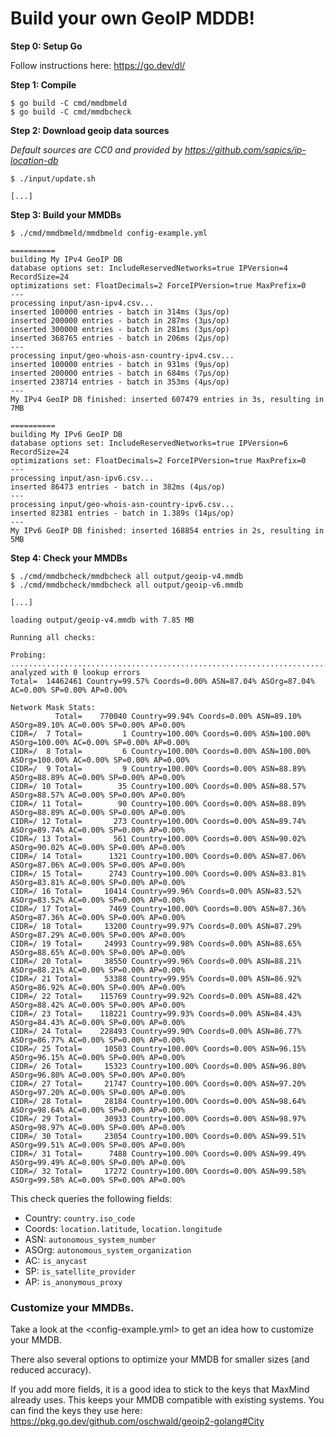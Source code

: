 # Build your own GeoIP MDDB!

__Step 0: Setup Go__

Follow instructions here: <https://go.dev/dl/>

__Step 1: Compile__

    $ go build -C cmd/mmdbmeld
    $ go build -C cmd/mmdbcheck

__Step 2: Download geoip data sources__

_Default sources are CC0 and provided by <https://github.com/sapics/ip-location-db>_

    $ ./input/update.sh

    [...]

__Step 3: Build your MMDBs__

    $ ./cmd/mmdbmeld/mmdbmeld config-example.yml

    ==========
    building My IPv4 GeoIP DB
    database options set: IncludeReservedNetworks=true IPVersion=4 RecordSize=24
    optimizations set: FloatDecimals=2 ForceIPVersion=true MaxPrefix=0
    ---
    processing input/asn-ipv4.csv...
    inserted 100000 entries - batch in 314ms (3µs/op)
    inserted 200000 entries - batch in 287ms (3µs/op)
    inserted 300000 entries - batch in 281ms (3µs/op)
    inserted 368765 entries - batch in 206ms (2µs/op)
    ---
    processing input/geo-whois-asn-country-ipv4.csv...
    inserted 100000 entries - batch in 931ms (9µs/op)
    inserted 200000 entries - batch in 684ms (7µs/op)
    inserted 238714 entries - batch in 353ms (4µs/op)
    ---
    My IPv4 GeoIP DB finished: inserted 607479 entries in 3s, resulting in 7MB

    ==========
    building My IPv6 GeoIP DB
    database options set: IncludeReservedNetworks=true IPVersion=6 RecordSize=24
    optimizations set: FloatDecimals=2 ForceIPVersion=true MaxPrefix=0
    ---
    processing input/asn-ipv6.csv...
    inserted 86473 entries - batch in 382ms (4µs/op)
    ---
    processing input/geo-whois-asn-country-ipv6.csv...
    inserted 82381 entries - batch in 1.389s (14µs/op)
    ---
    My IPv6 GeoIP DB finished: inserted 168854 entries in 2s, resulting in 5MB

__Step 4: Check your MMDBs__

    $ ./cmd/mmdbcheck/mmdbcheck all output/geoip-v4.mmdb
    $ ./cmd/mmdbcheck/mmdbcheck all output/geoip-v6.mmdb
    
    [...]

    loading output/geoip-v4.mmdb with 7.85 MB

    Running all checks:

    Probing:
    ..............................................................................................................................................................................................................................................................::
    analyzed with 0 lookup errors
    Total=  14462461 Country=99.57% Coords=0.00% ASN=87.04% ASOrg=87.04% AC=0.00% SP=0.00% AP=0.00%

    Network Mask Stats:
              Total=    770040 Country=99.94% Coords=0.00% ASN=89.10% ASOrg=89.10% AC=0.00% SP=0.00% AP=0.00%
    CIDR=/  7 Total=         1 Country=100.00% Coords=0.00% ASN=100.00% ASOrg=100.00% AC=0.00% SP=0.00% AP=0.00%
    CIDR=/  8 Total=         6 Country=100.00% Coords=0.00% ASN=100.00% ASOrg=100.00% AC=0.00% SP=0.00% AP=0.00%
    CIDR=/  9 Total=         9 Country=100.00% Coords=0.00% ASN=88.89% ASOrg=88.89% AC=0.00% SP=0.00% AP=0.00%
    CIDR=/ 10 Total=        35 Country=100.00% Coords=0.00% ASN=88.57% ASOrg=88.57% AC=0.00% SP=0.00% AP=0.00%
    CIDR=/ 11 Total=        90 Country=100.00% Coords=0.00% ASN=88.89% ASOrg=88.89% AC=0.00% SP=0.00% AP=0.00%
    CIDR=/ 12 Total=       273 Country=100.00% Coords=0.00% ASN=89.74% ASOrg=89.74% AC=0.00% SP=0.00% AP=0.00%
    CIDR=/ 13 Total=       561 Country=100.00% Coords=0.00% ASN=90.02% ASOrg=90.02% AC=0.00% SP=0.00% AP=0.00%
    CIDR=/ 14 Total=      1321 Country=100.00% Coords=0.00% ASN=87.06% ASOrg=87.06% AC=0.00% SP=0.00% AP=0.00%
    CIDR=/ 15 Total=      2743 Country=100.00% Coords=0.00% ASN=83.81% ASOrg=83.81% AC=0.00% SP=0.00% AP=0.00%
    CIDR=/ 16 Total=     10414 Country=99.96% Coords=0.00% ASN=83.52% ASOrg=83.52% AC=0.00% SP=0.00% AP=0.00%
    CIDR=/ 17 Total=      7469 Country=100.00% Coords=0.00% ASN=87.36% ASOrg=87.36% AC=0.00% SP=0.00% AP=0.00%
    CIDR=/ 18 Total=     13200 Country=99.97% Coords=0.00% ASN=87.29% ASOrg=87.29% AC=0.00% SP=0.00% AP=0.00%
    CIDR=/ 19 Total=     24993 Country=99.98% Coords=0.00% ASN=88.65% ASOrg=88.65% AC=0.00% SP=0.00% AP=0.00%
    CIDR=/ 20 Total=     38550 Country=99.96% Coords=0.00% ASN=88.21% ASOrg=88.21% AC=0.00% SP=0.00% AP=0.00%
    CIDR=/ 21 Total=     53388 Country=99.95% Coords=0.00% ASN=86.92% ASOrg=86.92% AC=0.00% SP=0.00% AP=0.00%
    CIDR=/ 22 Total=    115769 Country=99.92% Coords=0.00% ASN=88.42% ASOrg=88.42% AC=0.00% SP=0.00% AP=0.00%
    CIDR=/ 23 Total=    118221 Country=99.93% Coords=0.00% ASN=84.43% ASOrg=84.43% AC=0.00% SP=0.00% AP=0.00%
    CIDR=/ 24 Total=    228493 Country=99.90% Coords=0.00% ASN=86.77% ASOrg=86.77% AC=0.00% SP=0.00% AP=0.00%
    CIDR=/ 25 Total=     10503 Country=100.00% Coords=0.00% ASN=96.15% ASOrg=96.15% AC=0.00% SP=0.00% AP=0.00%
    CIDR=/ 26 Total=     15323 Country=100.00% Coords=0.00% ASN=96.80% ASOrg=96.80% AC=0.00% SP=0.00% AP=0.00%
    CIDR=/ 27 Total=     21747 Country=100.00% Coords=0.00% ASN=97.20% ASOrg=97.20% AC=0.00% SP=0.00% AP=0.00%
    CIDR=/ 28 Total=     28184 Country=100.00% Coords=0.00% ASN=98.64% ASOrg=98.64% AC=0.00% SP=0.00% AP=0.00%
    CIDR=/ 29 Total=     30933 Country=100.00% Coords=0.00% ASN=98.97% ASOrg=98.97% AC=0.00% SP=0.00% AP=0.00%
    CIDR=/ 30 Total=     23054 Country=100.00% Coords=0.00% ASN=99.51% ASOrg=99.51% AC=0.00% SP=0.00% AP=0.00%
    CIDR=/ 31 Total=      7488 Country=100.00% Coords=0.00% ASN=99.49% ASOrg=99.49% AC=0.00% SP=0.00% AP=0.00%
    CIDR=/ 32 Total=     17272 Country=100.00% Coords=0.00% ASN=99.58% ASOrg=99.58% AC=0.00% SP=0.00% AP=0.00%

This check queries the following fields:

- Country: `country.iso_code`
- Coords: `location.latitude`, `location.longitude`
- ASN: `autonomous_system_number`
- ASOrg: `autonomous_system_organization`
- AC: `is_anycast`
- SP: `is_satellite_provider`
- AP: `is_anonymous_proxy`

### Customize your MMDBs.

Take a look at the <config-example.yml> to get an idea how to customize your MMDB.

There also several options to optimize your MMDB for smaller sizes (and reduced accuracy).

If you add more fields, it is a good idea to stick to the keys that MaxMind already uses. This keeps your MMDB compatible with existing systems.
You can find the keys they use here: https://pkg.go.dev/github.com/oschwald/geoip2-golang#City
